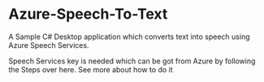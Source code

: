 # Azure-Speech-To-Text
A Sample C# Desktop application which converts text into speech using Azure Speech Services.

Speech Services key is needed which can be got from Azure by following the Steps over here. See more about how to do it
